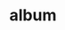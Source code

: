 ---
layout: album
resource: instagram
title: "album"
description: "masonry"
active: gallery
header-img: "img/gallery-bg.jpg"
album-title: "my 9th album"
images:
  - image_path: chin_19022/13/20240504_140009_439874183_18126361108347304_3664418564924185184_n.jpg
  - image_path: chin_19022/13/20240504_140009_440144858_18126361099347304_3977562382849254467_n.jpg
  - image_path: chin_19022/13/20240504_140009_440185034_18126361090347304_161161505172049570_n.jpg
  - image_path: chin_19022/13/20240506_182643_441875738_18126585769347304_8155896353179433293_n.jpg
  - image_path: chin_19022/13/20240506_182643_441935441_18126585760347304_6858701899061761600_n.jpg
  - image_path: chin_19022/13/20240609_124014_448069164_18130072069347304_3776996979277276888_n.jpg
---